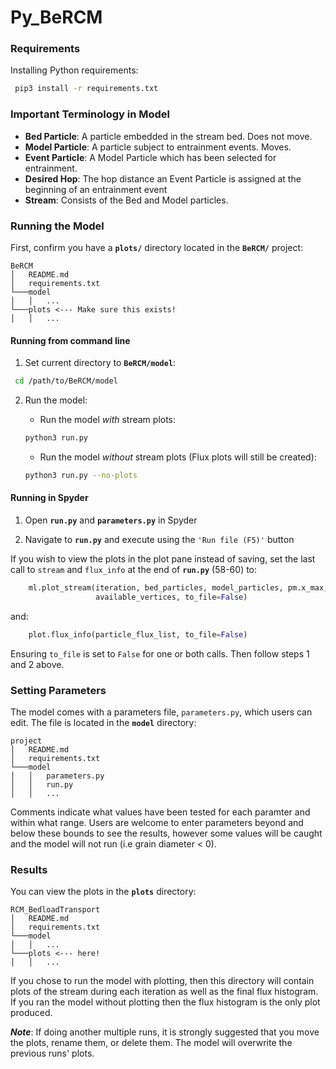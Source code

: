 # Py_BeRCM

### Requirements

Installing Python requirements:

```bash
 pip3 install -r requirements.txt
```

### Important Terminology in Model

- **Bed Particle**: A particle embedded in the stream bed. Does not move.
- **Model Particle**: A particle subject to entrainment events. Moves.
- **Event Particle**: A Model Particle which has been selected for entrainment.
- **Desired Hop**: The hop distance an Event Particle is assigned at the beginning of an entrainment event
- **Stream**: Consists of the Bed and Model particles.

### Running the Model

First, confirm you have a **`plots/`** directory located in the **`BeRCM/`** project:

```
BeRCM
│   README.md
│   requirements.txt
└───model
│   │   ...
└───plots <--- Make sure this exists!
│   │   ...
```

#### Running from command line

1. Set current directory to **`BeRCM/model`**:

```bash
 cd /path/to/BeRCM/model
```

2. Run the model:
    - Run the model _with_ stream plots:

    ```bash
    python3 run.py 
    ```

   - Run the model _without_ stream plots (Flux plots will still be created):

    ```bash
    python3 run.py --no-plots
    ```

#### Running in Spyder

1. Open **`run.py`** and **`parameters.py`** in Spyder

2. Navigate to **`run.py`** and execute using the `'Run file (F5)'` button

If you wish to view the plots in the plot pane instead of saving, set the last call 
to `stream` and `flux_info` at the end of **`run.py`** (58-60) to:

```python
    ml.plot_stream(iteration, bed_particles, model_particles, pm.x_max, 10, 
                   available_vertices, to_file=False)
```

and:

```python
    plot.flux_info(particle_flux_list, to_file=False)
```

Ensuring `to_file` is set to `False` for one or both calls. Then follow steps 1 and 2 above.

### Setting Parameters

The model comes with a parameters file, `parameters.py`, which users can edit. The file is located in the **`model`** directory:

```
project
│   README.md
│   requirements.txt
└───model
│   │   parameters.py
│   │   run.py
│   │   ...
```

Comments indicate what values have been tested for each paramter and within what range. Users are welcome to enter parameters beyond and below these bounds to see the results, however some values will be caught and the model will not run (i.e grain diameter < 0).

### Results

You can view the plots in the **`plots`** directory:

```
RCM_BedloadTransport
│   README.md
│   requirements.txt
└───model
│   │   ...
└───plots <--- here!
│   │   ...
```

If you chose to run the model with plotting, then this directory will contain plots of the stream during each iteration as well as the final flux histogram. If you ran the model without plotting then the flux histogram is the only plot produced.

**_Note_**: If doing another multiple runs, it is strongly suggested that you move the plots, rename them, or delete them. The model will overwrite the previous runs' plots.
